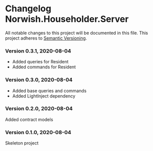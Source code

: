 # Changelog Norwish.Householder.Server
All notable changes to this project will be documented in this file.
This project adheres to [Semantic Versioning](http://semver.org/).

### Version 0.3.1, 2020-08-04
 - Added queries for Resident
 - Added commands for Resident

### Version 0.3.0, 2020-08-04
 - Added base queries and commands
 - Added LightInject dependency

### Version 0.2.0, 2020-08-04
Added contract models

### Version 0.1.0, 2020-08-04
Skeleton project
